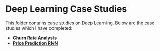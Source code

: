 # Deep Learning Case Studies

This folder contains case studies on Deep Learning. Below are the case studies which I have completed:

- <a href="https://github.com/shaikh-raj/data-science-portfolio"> **Churn Rate Analysis**  <a>
- <a href="https://github.com/shaikh-raj/data-science-portfolio"> **Price Prediction RNN** <a>
  <br><br>

<br><br>
